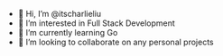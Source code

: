 - 👋 Hi, I’m @itscharlieliu
- 👀 I’m interested in Full Stack Development
- 🌱 I’m currently learning Go
- 💞️ I’m looking to collaborate on any personal projects
<!---
itscharlieliu/itscharlieliu is a ✨ special ✨ repository because its `README.md` (this file) appears on your GitHub profile.
You can click the Preview link to take a look at your changes.
--->
